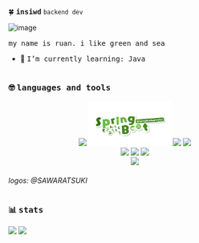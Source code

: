 🍀 **<samp>insiwd</samp>** 
`backend dev`

![image](https://github.com/insiwd/insiwd/assets/109873022/9f4f9be1-fd2d-4712-86b5-5dad33f70481)  



<samp>my name is ruan. i like green and sea </samp> 
- 🌱 <samp>I’m currently learning: Java </samp>

#

### 🤓 <samp>languages and tools</samp>

<div align="center">
  <img height="70px" src="https://github.com/theinsidersandrush/ServiceLogos/blob/main/Java/Java.png">
  <img height="90px" src="https://raw.githubusercontent.com/syke9p3/Syke-VTuber-Icons/main/SpringBoot/SpringBoot.png">
  <img height="60px" src="https://github.com/theinsidersandrush/ServiceLogos/blob/main/React/React.png">
  <img height="70px" src="https://github.com/SAWARATSUKI/KawaiiLogos/blob/main/TypeScript/TypeScript.png"> 
  <br>
  <img height="70px" src="https://github.com/theinsidersandrush/ServiceLogos/blob/main/GitHub/GitHub.png">
  <!--<img height="70px" src="https://github.com/theinsidersandrush/ServiceLogos/blob/main/C%23/C%23%20Purple.png">-->
  <img height="70px" src="https://github.com/theinsidersandrush/ServiceLogos/blob/main/Python/Python.png">
  <img height="70px" src="https://github.com/theinsidersandrush/ServiceLogos/blob/main/Vim/VIM.png">
  <br>
  <img height="68px" src="https://github.com/theinsidersandrush/ServiceLogos/blob/main/ArchLinux/ArchLinux.png">
</div>

###### logos: @SAWARATSUKI  

#

### 📊 <samp>stats</samp>

<div align="flex-start">
  <img height="160px" src="https://github-readme-stats.vercel.app/api?username=insiwd&show_icons=true&theme=tokyonight&hide_border=true"/> 
  <img height="160px" src="https://github-readme-stats.vercel.app/api/top-langs/?username=insiwd&layout=compact&theme=tokyonight&hide_border=true"/>
</div>


<!--
**insiwd/insiwd** is a ✨ _special_ ✨ repository because its `README.md` (this file) appears on your GitHub profile.

Here are some ideas to get you started:

- 🔭 I’m currently working on ...
- 🌱 I’m currently learning ...
- 👯 I’m looking to collaborate on ...
- 🤔 I’m looking for help with ...
- 💬 Ask me about ...
- 📫 How to reach me: ...
- 😄 Pronouns: ...
- ⚡ Fun fact: ...
-->
